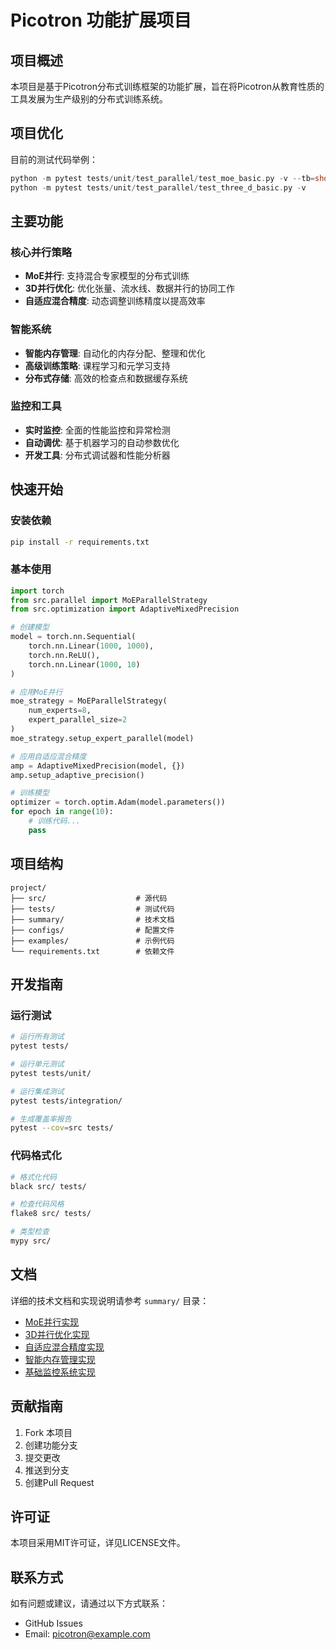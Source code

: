 # Picotron 功能扩展项目

## 项目概述

本项目是基于Picotron分布式训练框架的功能扩展，旨在将Picotron从教育性质的工具发展为生产级别的分布式训练系统。



## 项目优化


目前的测试代码举例：

```c
python -m pytest tests/unit/test_parallel/test_moe_basic.py -v --tb=short
python -m pytest tests/unit/test_parallel/test_three_d_basic.py -v

```

## 主要功能

### 核心并行策略
- **MoE并行**: 支持混合专家模型的分布式训练
- **3D并行优化**: 优化张量、流水线、数据并行的协同工作
- **自适应混合精度**: 动态调整训练精度以提高效率

### 智能系统
- **智能内存管理**: 自动化的内存分配、整理和优化
- **高级训练策略**: 课程学习和元学习支持
- **分布式存储**: 高效的检查点和数据缓存系统

### 监控和工具
- **实时监控**: 全面的性能监控和异常检测
- **自动调优**: 基于机器学习的自动参数优化
- **开发工具**: 分布式调试器和性能分析器

## 快速开始

### 安装依赖

```bash
pip install -r requirements.txt
```

### 基本使用

```python
import torch
from src.parallel import MoEParallelStrategy
from src.optimization import AdaptiveMixedPrecision

# 创建模型
model = torch.nn.Sequential(
    torch.nn.Linear(1000, 1000),
    torch.nn.ReLU(),
    torch.nn.Linear(1000, 10)
)

# 应用MoE并行
moe_strategy = MoEParallelStrategy(
    num_experts=8,
    expert_parallel_size=2
)
moe_strategy.setup_expert_parallel(model)

# 应用自适应混合精度
amp = AdaptiveMixedPrecision(model, {})
amp.setup_adaptive_precision()

# 训练模型
optimizer = torch.optim.Adam(model.parameters())
for epoch in range(10):
    # 训练代码...
    pass
```

## 项目结构

```
project/
├── src/                    # 源代码
├── tests/                  # 测试代码
├── summary/                # 技术文档
├── configs/                # 配置文件
├── examples/               # 示例代码
└── requirements.txt        # 依赖文件
```

## 开发指南

### 运行测试

```bash
# 运行所有测试
pytest tests/

# 运行单元测试
pytest tests/unit/

# 运行集成测试
pytest tests/integration/

# 生成覆盖率报告
pytest --cov=src tests/
```

### 代码格式化

```bash
# 格式化代码
black src/ tests/

# 检查代码风格
flake8 src/ tests/

# 类型检查
mypy src/
```

## 文档

详细的技术文档和实现说明请参考 `summary/` 目录：

- [MoE并行实现](summary/01-moe并行实现.md)
- [3D并行优化实现](summary/02-3d并行优化实现.md)
- [自适应混合精度实现](summary/03-自适应混合精度实现.md)
- [智能内存管理实现](summary/04-智能内存管理实现.md)
- [基础监控系统实现](summary/05-基础监控系统实现.md)

## 贡献指南

1. Fork 本项目
2. 创建功能分支
3. 提交更改
4. 推送到分支
5. 创建Pull Request

## 许可证

本项目采用MIT许可证，详见LICENSE文件。

## 联系方式

如有问题或建议，请通过以下方式联系：

- GitHub Issues
- Email: picotron@example.com